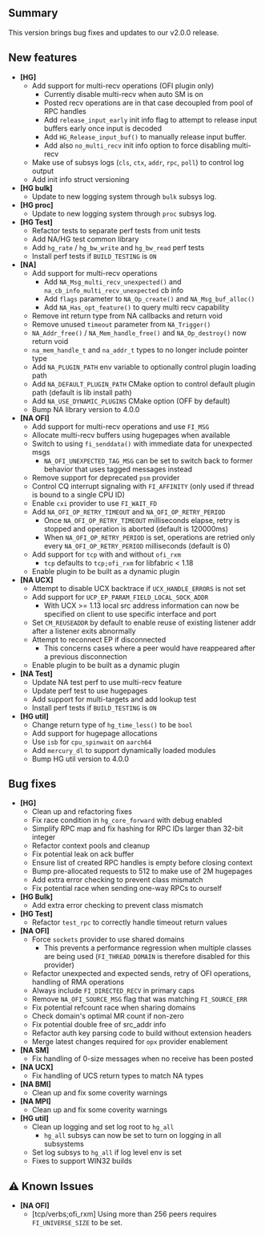 ## Summary

This version brings bug fixes and updates to our v2.0.0 release.

## New features

- __[HG]__
    - Add support for multi-recv operations (OFI plugin only)
        - Currently disable multi-recv when auto SM is on
        - Posted recv operations are in that case decoupled from pool of RPC handles
        - Add `release_input_early` init info flag to attempt to release input buffers early once input is decoded
        - Add `HG_Release_input_buf()` to manually release input buffer.
        - Add also `no_multi_recv` init info option to force disabling multi-recv
    - Make use of subsys logs (`cls`, `ctx`, `addr`, `rpc`, `poll`) to control log output
    - Add init info struct versioning
- __[HG bulk]__
    - Update to new logging system through `bulk` subsys log.
- __[HG proc]__
    - Update to new logging system through `proc` subsys log.
- __[HG Test]__
    - Refactor tests to separate perf tests from unit tests
    - Add NA/HG test common library
    - Add `hg_rate` / `hg_bw_write` and `hg_bw_read` perf tests
    - Install perf tests if `BUILD_TESTING` is `ON`
- __[NA]__
    - Add support for multi-recv operations
        - Add `NA_Msg_multi_recv_unexpected()` and `na_cb_info_multi_recv_unexpected` cb info
        - Add `flags` parameter to `NA_Op_create()` and `NA_Msg_buf_alloc()`
        - Add `NA_Has_opt_feature()` to query multi recv capability
    - Remove int return type from NA callbacks and return void
    - Remove unused `timeout` parameter from `NA_Trigger()`
    - `NA_Addr_free()` / `NA_Mem_handle_free()` and `NA_Op_destroy()` now return void
    - `na_mem_handle_t` and `na_addr_t` types to no longer include pointer type
    - Add `NA_PLUGIN_PATH` env variable to optionally control plugin loading path
    - Add `NA_DEFAULT_PLUGIN_PATH` CMake option to control default plugin path (default is lib install path)
    - Add `NA_USE_DYNAMIC_PLUGINS` CMake option (OFF by default)
    - Bump NA library version to 4.0.0
- __[NA OFI]__
    - Add support for multi-recv operations and use `FI_MSG`
    - Allocate multi-recv buffers using hugepages when available
    - Switch to using `fi_senddata()` with immediate data for unexpected msgs
        - `NA_OFI_UNEXPECTED_TAG_MSG` can be set to switch back to former behavior that uses tagged messages instead
    - Remove support for deprecated `psm` provider
    - Control CQ interrupt signaling with `FI_AFFINITY` (only used if thread is bound to a single CPU ID)
    - Enable `cxi` provider to use `FI_WAIT_FD`
    - Add `NA_OFI_OP_RETRY_TIMEOUT` and `NA_OFI_OP_RETRY_PERIOD`
        - Once `NA_OFI_OP_RETRY_TIMEOUT` milliseconds elapse, retry is stopped and operation is aborted (default is 120000ms)
        - When `NA_OFI_OP_RETRY_PERIOD` is set, operations are retried only every `NA_OFI_OP_RETRY_PERIOD` milliseconds (default is 0)
    - Add support for `tcp` with and without `ofi_rxm`
        - `tcp` defaults to `tcp;ofi_rxm` for libfabric < 1.18
    - Enable plugin to be built as a dynamic plugin
- __[NA UCX]__
    - Attempt to disable UCX backtrace if `UCX_HANDLE_ERRORS` is not set
    - Add support for `UCP_EP_PARAM_FIELD_LOCAL_SOCK_ADDR`
        - With UCX >= 1.13 local src address information can now be specified on client to use specific interface and port
    - Set `CM_REUSEADDR` by default to enable reuse of existing listener addr after a listener exits abnormally
    - Attempt to reconnect EP if disconnected
        - This concerns cases where a peer would have reappeared after a previous disconnection
    - Enable plugin to be built as a dynamic plugin
- __[NA Test]__
    - Update NA test perf to use multi-recv feature
    - Update perf test to use hugepages
    - Add support for multi-targets and add lookup test
    - Install perf tests if `BUILD_TESTING` is `ON`
- __[HG util]__
    - Change return type of `hg_time_less()` to be `bool`
    - Add support for hugepage allocations
    - Use `isb` for `cpu_spinwait` on `aarch64`
    - Add `mercury_dl` to support dynamically loaded modules
    - Bump HG util version to 4.0.0

## Bug fixes

- __[HG]__
    - Clean up and refactoring fixes
    - Fix race condition in `hg_core_forward` with debug enabled
    - Simplify RPC map and fix hashing for RPC IDs larger than 32-bit integer
    - Refactor context pools and cleanup
    - Fix potential leak on ack buffer
    - Ensure list of created RPC handles is empty before closing context
    - Bump pre-allocated requests to 512 to make use of 2M hugepages
    - Add extra error checking to prevent class mismatch
    - Fix potential race when sending one-way RPCs to ourself
- __[HG Bulk]__
    - Add extra error checking to prevent class mismatch
- __[HG Test]__
    - Refactor `test_rpc` to correctly handle timeout return values
- __[NA OFI]__
    - Force `sockets` provider to use shared domains
        - This prevents a performance regression when multiple classes are being used (`FI_THREAD_DOMAIN` is therefore disabled for this provider)
    - Refactor unexpected and expected sends, retry of OFI operations, handling of RMA operations
    - Always include `FI_DIRECTED_RECV` in primary caps
    - Remove `NA_OFI_SOURCE_MSG` flag that was matching `FI_SOURCE_ERR`
    - Fix potential refcount race when sharing domains
    - Check domain's optimal MR count if non-zero
    - Fix potential double free of src_addr info
    - Refactor auth key parsing code to build without extension headers
    - Merge latest changes required for `opx` provider enablement
- __[NA SM]__
    -  Fix handling of 0-size messages when no receive has been posted
- __[NA UCX]__
    - Fix handling of UCS return types to match NA types
- __[NA BMI]__
    - Clean up and fix some coverity warnings
- __[NA MPI]__
    - Clean up and fix some coverity warnings
- __[HG util]__
    - Clean up logging and set log root to `hg_all`
        - `hg_all` subsys can now be set to turn on logging in all subsystems
    - Set log subsys to `hg_all` if log level env is set
    - Fixes to support WIN32 builds

## :warning: Known Issues

- __[NA OFI]__
    - [tcp/verbs;ofi_rxm] Using more than 256 peers requires `FI_UNIVERSE_SIZE` to be set.
